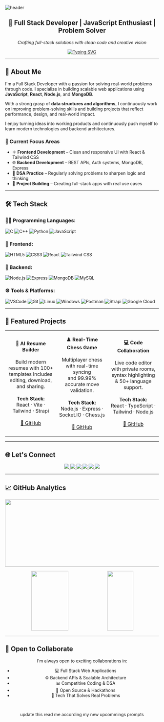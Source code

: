 <!-- 🎯 Profile Banner -->  
![header](https://capsule-render.vercel.app/api?type=waving&height=250&text=Akshat%20Tripathi&fontSize=70&color=0:1D2671,100:C33764&fontColor=ffffff&stroke=ffffff&animation=fadeIn&fontAlign=50&fontAlignY=40)

<div align="center">
  
## 🚀 Full Stack Developer | JavaScript Enthusiast | Problem Solver  
*Crafting full-stack solutions with clean code and creative vision*

[![Typing SVG](https://readme-typing-svg.herokuapp.com?font=Fira+Code&size=22&pause=1000&color=1D2671&center=true&vCenter=true&width=650&lines=Full+Stack+Developer+%7C+React+%26+Node.js+Specialist;Solving+Real-World+Problems+with+Code;DSA+Explorer+%7C+Backend+Builder)](https://git.io/typing-svg)

</div>



---


## 🧠 About Me

I'm a Full Stack Developer with a passion for solving real-world problems through code. I specialize in building scalable web applications using **JavaScript**, **React**, **Node.js**, and **MongoDB**.

With a strong grasp of **data structures and algorithms**, I continuously work on improving problem-solving skills and building projects that reflect performance, design, and real-world impact.

I enjoy turning ideas into working products and continuously push myself to learn modern technologies and backend architectures.

### 🎯 Current Focus Areas
- ⚛️ **Frontend Development** – Clean and responsive UI with React & Tailwind CSS  
- 🌐 **Backend Development** – REST APIs, Auth systems, MongoDB, Express  
- 🧠 **DSA Practice** – Regularly solving problems to sharpen logic and thinking  
- 🚀 **Project Building** – Creating full-stack apps with real use cases  

---

## 🛠️ Tech Stack

### 👨‍💻 Programming Languages:
![C](https://img.shields.io/badge/-C-000?style=flat&logo=c)
![C++](https://img.shields.io/badge/-C++-000?style=flat&logo=c%2B%2B)
![Python](https://img.shields.io/badge/-Python-000?style=flat&logo=python)
![JavaScript](https://img.shields.io/badge/-JavaScript-000?style=flat&logo=javascript)

### 🎨 Frontend:
![HTML5](https://img.shields.io/badge/-HTML5-000?style=flat&logo=html5)
![CSS3](https://img.shields.io/badge/-CSS3-000?style=flat&logo=css3)
![React](https://img.shields.io/badge/-React-000?style=flat&logo=react)
![Tailwind CSS](https://img.shields.io/badge/-TailwindCSS-000?style=flat&logo=tailwind-css)

### 🔧 Backend:
![Node.js](https://img.shields.io/badge/-Node.js-000?style=flat&logo=node.js)
![Express](https://img.shields.io/badge/-Express.js-000?style=flat&logo=express)
![MongoDB](https://img.shields.io/badge/-MongoDB-000?style=flat&logo=mongodb)
![MySQL](https://img.shields.io/badge/-MySQL-000?style=flat&logo=mysql)

### ⚙️ Tools & Platforms:
![VSCode](https://img.shields.io/badge/-VSCode-000?style=flat&logo=visual-studio-code)
![Git](https://img.shields.io/badge/-Git-000?style=flat&logo=git)
![Linux](https://img.shields.io/badge/-Linux-000?style=flat&logo=linux)
![Windows](https://img.shields.io/badge/-Windows-000?style=flat&logo=windows)
![Postman](https://img.shields.io/badge/-Postman-000?style=flat&logo=postman)
![Strapi](https://img.shields.io/badge/-Strapi-000?style=flat&logo=strapi)
![Google Cloud](https://img.shields.io/badge/-GCP-000?style=flat&logo=googlecloud)

---

## 📂 Featured Projects

<div align="center">

<table>
<tr>

<!-- Project 1 -->
<td align="center" width="33%">

<b>🧠 AI Resume Builder</b><br><br>
Build modern resumes with 100+ templates
Includes editing, download, and sharing.<br><br>
<b>Tech Stack:</b><br>
React · Vite · Tailwind · Strapi<br><br>
<a href="https://github.com/Akshat-66/Main_Pro_1/tree/main/ai_resume_generator">🔗 GitHub</a>

</td>

<!-- Project 2 -->
<td align="center" width="33%">

<b>♟️ Real-Time Chess Game</b><br><br>
Multiplayer chess with real-time syncing<br>
and 99.99% accurate move validation.<br><br>
<b>Tech Stack:</b><br>
Node.js · Express · Socket.IO · Chess.js<br><br>
<a href="https://github.com/Akshat-66/Chess">🔗 GitHub</a>

</td>

<!-- Project 3 -->
<td align="center" width="33%">

<b>💻 Code Collaboration</b><br><br>
Live code editor with private rooms,<br>
syntax highlighting & 50+ language support.<br><br>
<b>Tech Stack:</b><br>
React · TypeScript · Tailwind · Node.js<br><br>
<a href="https://github.com/Akshat-66">🔗 GitHub</a>

</td>

</tr>
</table>

</div>

---


## 🌐 Let's Connect

<div align="center">

<a href="mailto:akshatripathi.1@gmail.com">
  <img src="https://img.shields.io/badge/Gmail-D14836?style=for-the-badge&logo=gmail&logoColor=white" />
</a>
<a href="https://www.linkedin.com/in/akshat-tripathi-33bb31346/">
  <img src="https://img.shields.io/badge/LinkedIn-0A66C2?style=for-the-badge&logo=linkedin&logoColor=white" />
</a>
<a href="https://github.com/Akshat-66">
  <img src="https://img.shields.io/badge/GitHub-181717?style=for-the-badge&logo=github&logoColor=white" />
</a>
<a href="https://leetcode.com/u/Akshat--06/">
  <img src="https://img.shields.io/badge/LeetCode-FFA116?style=for-the-badge&logo=leetcode&logoColor=white" />
</a>
<a href="https://www.codechef.com/users/akshatripathi1">
  <img src="https://img.shields.io/badge/CodeChef-5B4638?style=for-the-badge&logo=codechef&logoColor=white" />
</a>
<a href="https://portfolio-git-main-akshat-tripathis-projects.vercel.app/">
  <img src="https://img.shields.io/badge/Portfolio-1D2671?style=for-the-badge&logo=vercel&logoColor=white" />
</a>

</div>

---

## 📈 GitHub Analytics

<p align="center">
  <img width="800" height="220" src="https://streak-stats.demolab.com?user=Akshat-66&theme=radical&hide_border=true&border_radius=5&card_width=800" />
</p>

<div align="center">
  <img width="49%" height="195px" src="https://github-readme-stats.vercel.app/api?username=Akshat-66&show_icons=true&count_private=true&hide_border=true&title_color=1D2671&icon_color=1D2671&text_color=c9d1d9&bg_color=0d1117" />
  <img width="41%" height="195px" src="https://github-readme-stats.vercel.app/api/top-langs/?username=Akshat-66&layout=compact&hide_border=true&title_color=1D2671&text_color=c9d1d9&bg_color=0d1117" />
</div>


---

## 🤝 Open to Collaborate

<div align="center">

I'm always open to exciting collaborations in:

- 💻 Full Stack Web Applications  
- ⚙️ Backend APIs & Scalable Architecture  
- 📊 Competitive Coding & DSA  
- 🚀 Open Source & Hackathons  
- 🧠 Tech That Solves Real Problems

<br>



update this read me according my new upcommings prompts
